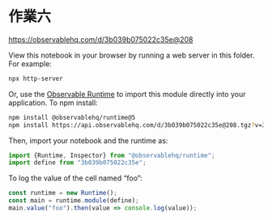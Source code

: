 # 作業六

https://observablehq.com/d/3b039b075022c35e@208

View this notebook in your browser by running a web server in this folder. For
example:

~~~sh
npx http-server
~~~

Or, use the [Observable Runtime](https://github.com/observablehq/runtime) to
import this module directly into your application. To npm install:

~~~sh
npm install @observablehq/runtime@5
npm install https://api.observablehq.com/d/3b039b075022c35e@208.tgz?v=3
~~~

Then, import your notebook and the runtime as:

~~~js
import {Runtime, Inspector} from "@observablehq/runtime";
import define from "3b039b075022c35e";
~~~

To log the value of the cell named “foo”:

~~~js
const runtime = new Runtime();
const main = runtime.module(define);
main.value("foo").then(value => console.log(value));
~~~
